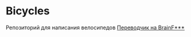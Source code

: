 # Bicycles
Репозиторий для написания велосипедов
<a href = "https://github.com/S-192-6508/Bicycles/tree/BF_translator">Переводчик на BrainF***</a>
